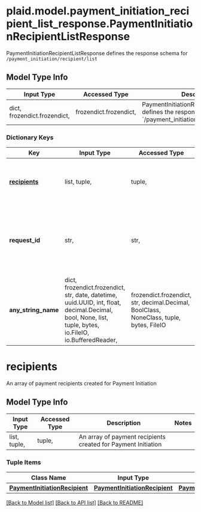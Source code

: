 # plaid.model.payment_initiation_recipient_list_response.PaymentInitiationRecipientListResponse

PaymentInitiationRecipientListResponse defines the response schema for `/payment_initiation/recipient/list`

## Model Type Info
Input Type | Accessed Type | Description | Notes
------------ | ------------- | ------------- | -------------
dict, frozendict.frozendict,  | frozendict.frozendict,  | PaymentInitiationRecipientListResponse defines the response schema for &#x60;/payment_initiation/recipient/list&#x60; | 

### Dictionary Keys
Key | Input Type | Accessed Type | Description | Notes
------------ | ------------- | ------------- | ------------- | -------------
**[recipients](#recipients)** | list, tuple,  | tuple,  | An array of payment recipients created for Payment Initiation | 
**request_id** | str,  | str,  | A unique identifier for the request, which can be used for troubleshooting. This identifier, like all Plaid identifiers, is case sensitive. | 
**any_string_name** | dict, frozendict.frozendict, str, date, datetime, uuid.UUID, int, float, decimal.Decimal, bool, None, list, tuple, bytes, io.FileIO, io.BufferedReader,  | frozendict.frozendict, str, decimal.Decimal, BoolClass, NoneClass, tuple, bytes, FileIO | any string name can be used but the value must be the correct type | [optional]

# recipients

An array of payment recipients created for Payment Initiation

## Model Type Info
Input Type | Accessed Type | Description | Notes
------------ | ------------- | ------------- | -------------
list, tuple,  | tuple,  | An array of payment recipients created for Payment Initiation | 

### Tuple Items
Class Name | Input Type | Accessed Type | Description | Notes
------------- | ------------- | ------------- | ------------- | -------------
[**PaymentInitiationRecipient**](PaymentInitiationRecipient.md) | [**PaymentInitiationRecipient**](PaymentInitiationRecipient.md) | [**PaymentInitiationRecipient**](PaymentInitiationRecipient.md) |  | 

[[Back to Model list]](../../README.md#documentation-for-models) [[Back to API list]](../../README.md#documentation-for-api-endpoints) [[Back to README]](../../README.md)

